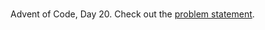 #

Advent of Code, Day 20. Check out the [problem statement](https://adventofcode.com/2018/day/20).
